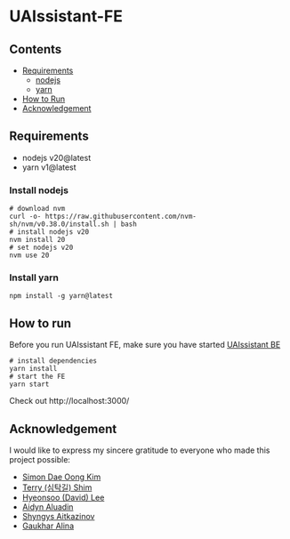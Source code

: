# UAIssistant-FE

## Contents

- [Requirements](#requirements)
  - [nodejs](#install-nodejs)
  - [yarn](#install-yarn)
- [How to Run](#how-to-run)
- [Acknowledgement](#acknowledgement)

## Requirements

- nodejs v20@latest
- yarn v1@latest

### Install nodejs

```
# download nvm
curl -o- https://raw.githubusercontent.com/nvm-sh/nvm/v0.38.0/install.sh | bash
# install nodejs v20
nvm install 20
# set nodejs v20
nvm use 20
```

### Install yarn

```
npm install -g yarn@latest
```

## How to run

Before you run UAIssistant FE, make sure you have started [UAIssistant BE](https://github.com/uhatikus/UAIssistant)

```
# install dependencies
yarn install
# start the FE
yarn start
```

Check out http://localhost:3000/

## Acknowledgement

I would like to express my sincere gratitude to everyone who made this project possible:

- [Simon Dae Oong Kim](https://www.linkedin.com/in/simondkim/)
- [Terry (심탁길) Shim](https://www.linkedin.com/in/terry-shim-82660a50/)
- [Hyeonsoo (David) Lee](https://www.linkedin.com/in/civilizeddev/)
- [Aidyn Aluadin](https://www.linkedin.com/in/aaidyn/)
- [Shyngys Aitkazinov](https://www.linkedin.com/in/shyngys-aitkazinov-00496b193/)
- [Gaukhar Alina](https://www.linkedin.com/in/gaukhar-alina/)
